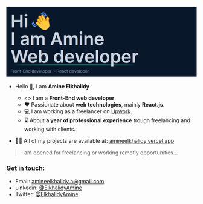 ![Welcoming image from my portfolio](./introduction.png)   

- Hello 👋, I am **Amine Elkhalidy** 
  - ‍<> I am a **Front-End web developer**.
  - ❤️ Passionate about **web technologies**, mainly **React.js**.
  - 💻 I am working as a freelancer on [Upwork](https://www.upwork.com/).
  - ⌛ About **a year of professional experience** trough freelancing and working with clients.
 

- 👨‍💻 All of my projects are available at: [amineelkhalidy.vercel.app](https://amineelkhalidy.vercel.app)   
> I am opened for freelancing or working remotly opportunities...   

### Get in touch:   
- Email: amineelkhalidy.a@gmail.com
- Linkedin: [@ElkhalidyAmine](https://www.linkedin.com/in/amine-elkhalidy/)
- Twitter: [@ElkhalidyAmine](https://twitter.com/ElkhalidyAmine)




   

   




